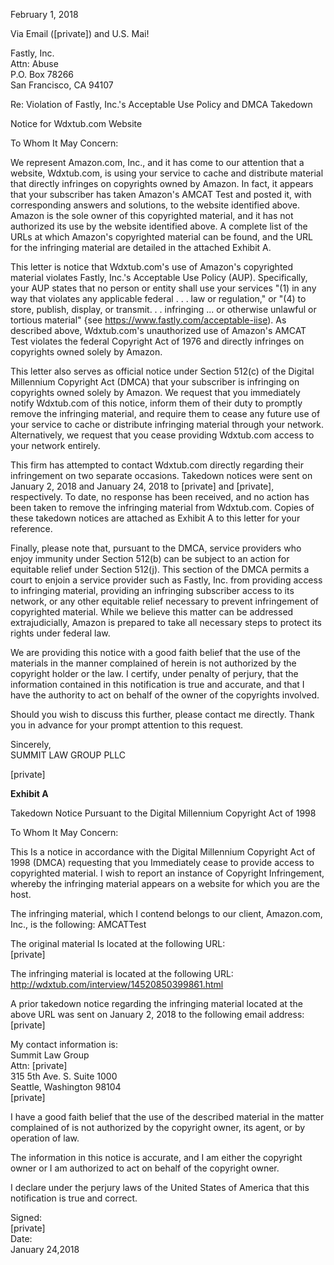 February 1, 2018

Via Email ([private]) and U.S. Mai!

Fastly, Inc.  
Attn: Abuse  
P.O. Box 78266  
San Francisco, CA 94107  

Re: Violation of Fastly, Inc.'s Acceptable Use Policy and DMCA Takedown

Notice for Wdxtub.com Website

To Whom It May Concern:

We represent Amazon.com, Inc., and it has come to our attention that a website,
Wdxtub.com, is using your service to cache and distribute material that directly
infringes on copyrights owned by Amazon. In fact, it appears that your subscriber has
taken Amazon's AMCAT Test and posted it, with corresponding answers and solutions,
to the website identified above. Amazon is the sole owner of this copyrighted material,
and it has not authorized its use by the website identified above. A complete list of the
URLs at which Amazon's copyrighted material can be found, and the URL for the
infringing material are detailed in the attached Exhibit A.

This letter is notice that Wdxtub.com's use of Amazon's copyrighted material
violates Fastly, Inc.'s Acceptable Use Policy (AUP). Specifically, your AUP states that
no person or entity shall use your services "(1) in any way that violates any applicable
federal . . . law or regulation," or "(4) to store, publish, display, or transmit. . .
infringing ... or otherwise unlawful or tortious material" {see
https://www.fastly.com/acceptable-iise). As described above, Wdxtub.com's
unauthorized use of Amazon's AMCAT Test violates the federal Copyright Act of 1976
and directly infringes on copyrights owned solely by Amazon.

This letter also serves as official notice under Section 512(c) of the Digital
Millennium Copyright Act (DMCA) that your subscriber is infringing on copyrights
owned solely by Amazon. We request that you immediately notify Wdxtub.com of this
notice, inform them of their duty to promptly remove the infringing material, and
require them to cease any future use of your service to cache or distribute infringing material through your network. Alternatively, we request that you cease providing Wdxtub.com access to your network entirely.

This firm has attempted to contact Wdxtub.com directly regarding their
infringement on two separate occasions. Takedown notices were sent on January 2,
2018 and January 24, 2018 to [private] and [private], respectively. To
date, no response has been received, and no action has been taken to remove the
infringing material from Wdxtub.com. Copies of these takedown notices are attached
as Exhibit A to this letter for your reference.

Finally, please note that, pursuant to the DMCA, service providers who enjoy
immunity under Section 512(b) can be subject to an action for equitable relief under
Section 512(j). This section of the DMCA permits a court to enjoin a service provider
such as Fastly, Inc. from providing access to infringing material, providing an
infringing subscriber access to its network, or any other equitable relief necessary to
prevent infringement of copyrighted material. While we believe this matter can be
addressed extrajudicially, Amazon is prepared to take all necessary steps to protect its
rights under federal law.

We are providing this notice with a good faith belief that the use of the materials
in the manner complained of herein is not authorized by the copyright holder or the law.
I certify, under penalty of perjury, that the information contained in this notification is
true and accurate, and that I have the authority to act on behalf of the owner of the
copyrights involved.

Should you wish to discuss this further, please contact me directly. Thank you in advance for your prompt attention to this request.

Sincerely,  
SUMMIT LAW GROUP PLLC

[private]

**Exhibit A**

Takedown Notice Pursuant to the Digital Millennium
Copyright Act of 1998

To Whom It May Concern:

This Is a notice in accordance with the Digital Millennium Copyright Act of 1998 (DMCA) requesting that you Immediately cease to provide access to copyrighted material. I wish to report an instance of Copyright Infringement, whereby the infringing material appears on a website for which you are the host.

The infringing material, which I contend belongs to our client, Amazon.com, Inc., is the following:
AMCATTest

The original material Is located at the following URL:  
[private]  

The infringing material is located at the following URL:  
http://wdxtub.com/interview/14520850399861.html

A prior takedown notice regarding the infringing material located at the above URL was sent on January 2, 2018 to the following email address:  
[private]

My contact information is:  
Summit Law Group  
Attn: [private]  
315 5th Ave. S. Suite 1000  
Seattle, Washington 98104  
[private]

I have a good faith belief that the use of the described material in the matter complained of is not authorized by the copyright owner, its agent, or by operation of law.

The information in this notice is accurate, and I am either the copyright owner or I am authorized to act on behalf of the copyright owner.

I declare under the perjury laws of the United States of America that this notification is true and correct.

Signed:  
[private]  
Date:  
January 24,2018
